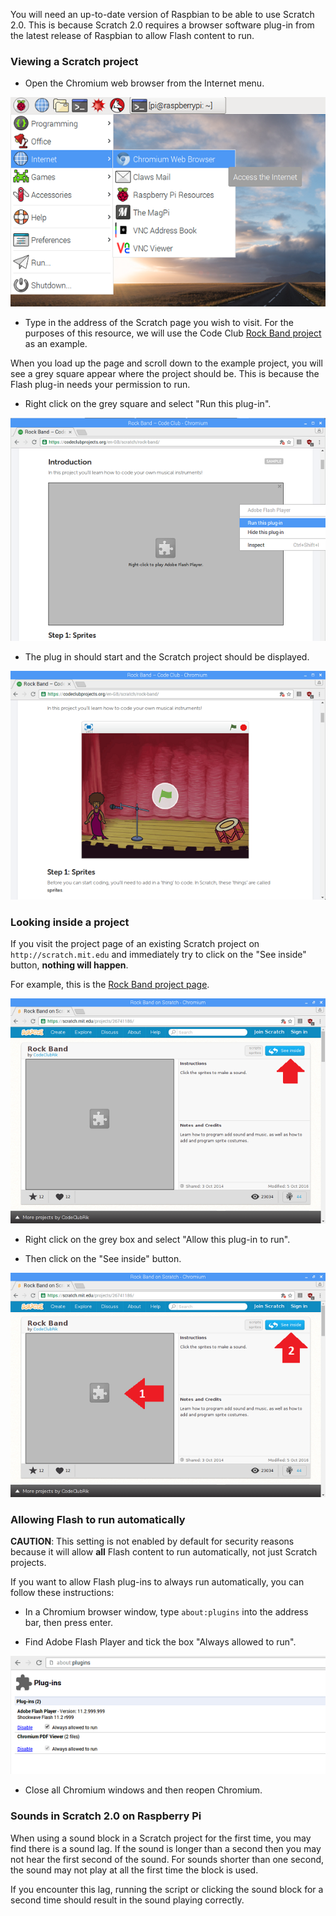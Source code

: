 You will need an up-to-date version of Raspbian to be able to use Scratch 2.0. This is because Scratch 2.0 requires a browser software plug-in from the latest release of Raspbian to allow Flash content to run.

### Viewing a Scratch project

+ Open the Chromium web browser from the Internet menu.

![Opening Chromium](images/open-chromium.png)

+ Type in the address of the Scratch page you wish to visit. For the purposes of this resource, we will use the Code Club [Rock Band project](https://projects.raspberrypi.org/en/projects/rock-band) as an example.

When you load up the page and scroll down to the example project, you will see a grey square appear where the project should be. This is because the Flash plug-in needs your permission to run.

+ Right click on the grey square and select "Run this plug-in".

![Running the plug-in](images/run-this-plugin.png)

+ The plug in should start and the Scratch project should be displayed.

![Scratch works](images/scratch-works.png)

### Looking inside a project

If you visit the project page of an existing Scratch project on `http://scratch.mit.edu` and immediately try to click on the "See inside" button, **nothing will happen**.

For example, this is the [Rock Band project page](https://scratch.mit.edu/projects/26741186/).

![Scratch project](images/scratch-project.png)

+ Right click on the grey box and select "Allow this plug-in to run".

+ Then click on the "See inside" button.

![Enable plug-in first](images/enable-plugin-first.png)

### Allowing Flash to run automatically

**CAUTION**: This setting is not enabled by default for security reasons because it will allow **all** Flash content to run automatically, not just Scratch projects.

If you want to allow Flash plug-ins to always run automatically, you can follow these instructions:

+ In a Chromium browser window, type `about:plugins` into the address bar, then press enter.

+ Find Adobe Flash Player and tick the box "Always allowed to run".

![About plug-ins](images/about-plugins.png)

+ Close all Chromium windows and then reopen Chromium.


### Sounds in Scratch 2.0 on Raspberry Pi

When using a sound block in a Scratch project for the first time, you may find there is a sound lag. If the sound is longer than a second then you may not hear the first second of the sound. For sounds shorter than one second, the sound may not play at all the first time the block is used.

If you encounter this lag, running the script or clicking the sound block for a second time should result in the sound playing correctly.
